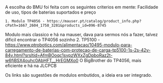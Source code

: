 


A escolha do BMU foi feita com os seguintes criterios em mente: Facilidade de uso, tipos de baterias suportados e preço

    1. Modulo TP4056 - https://mauser.pt/catalog/product_info.php?cPath=1667_2604_1758_3281&products_id=096-8745
Modulo mais classico e há na mauser, dava para sermos nós a fazer, talvez dificil encontrar o TP4056 sozinho
    2. TP5100  - https://www.ptrobotics.com/alimentacao/10495-modulo-para-carregamento-de-baterias-com-protecao-de-carga-tp5100-1s-2s-42v-84v.html?srsltid=AfmBOoqc1svpzWXxZgDpboRaz2t-w6fjBSX4ouhc0AbHFT__HrEGMXo0
	O BigBrother do TP4056, mais eficiente e há na JLCPCB

Os links são sugestões de modulos embutidos, a ideia era ser integrado.
